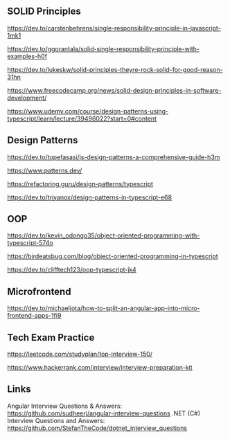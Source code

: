 ## SOLID Principles

https://dev.to/carstenbehrens/single-responsibility-principle-in-javascript-1mk1

https://dev.to/ggorantala/solid-single-responsibility-principle-with-examples-h0f

https://dev.to/lukeskw/solid-principles-theyre-rock-solid-for-good-reason-31hn

https://www.freecodecamp.org/news/solid-design-principles-in-software-development/

https://www.udemy.com/course/design-patterns-using-typescript/learn/lecture/39496022?start=0#content

## Design Patterns

https://dev.to/topefasasi/js-design-patterns-a-comprehensive-guide-h3m

https://www.patterns.dev/

https://refactoring.guru/design-patterns/typescript

https://dev.to/triyanox/design-patterns-in-typescript-e68

## OOP

https://dev.to/kevin_odongo35/object-oriented-programming-with-typescript-574o

https://birdeatsbug.com/blog/object-oriented-programming-in-typescript

https://dev.to/clifftech123/oop-typescript-jk4

## Microfrontend

https://dev.to/michaeljota/how-to-split-an-angular-app-into-micro-frontend-apps-1fi9

## Tech Exam Practice

https://leetcode.com/studyplan/top-interview-150/

https://www.hackerrank.com/interview/interview-preparation-kit

## Links

Angular Interview Questions & Answers: https://github.com/sudheerj/angular-interview-questions
.NET (C#) Interview Questions and Answers: https://github.com/StefanTheCode/dotnet_interview_questions
